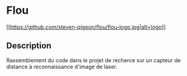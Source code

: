 # Flou
[[https://github.com/steven-pigeon/flou/flou-logo.jpg|alt=logo]]

## Description
Rassemblement du code dans le projet de recherce sur un capteur de distance à reconnaissance d'image de laser.